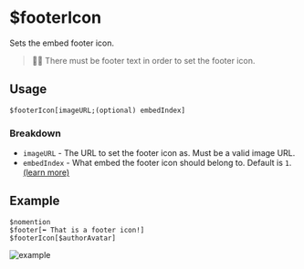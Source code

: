 # $footerIcon
Sets the embed footer icon.
> 🧙‍♂️ There must be footer text in order to set the footer icon.

## Usage
```
$footerIcon[imageURL;(optional) embedIndex]
```

### Breakdown
- `imageURL` - The URL to set the footer icon as. Must be a valid image URL.
- `embedIndex` - What embed the footer icon should belong to. Default is `1`. [(learn more)](https://nilpointer-software.github.io/bdfd-wiki/guides/embedIndexes.html)

## Example
```
$nomention
$footer[⬅️ That is a footer icon!]
$footerIcon[$authorAvatar]
```

![example](https://user-images.githubusercontent.com/69215413/123020288-1544f180-d3a0-11eb-9378-3e83e1d1cb60.png)
